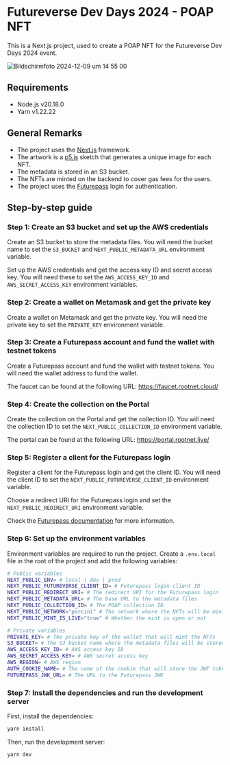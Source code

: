 # Futureverse Dev Days 2024 - POAP NFT

This is a Next.js project, used to create a POAP NFT for the Futureverse Dev Days 2024 event.

![Bildschirmfoto 2024-12-09 um 14 55 00](https://github.com/user-attachments/assets/1997c4a1-3d57-4283-a692-30a47a22f224)

## Requirements

- Node.js v20.18.0
- Yarn v1.22.22

## General Remarks

- The project uses the [Next.js](https://nextjs.org/) framework.
- The artwork is a [p5.js](https://p5js.org/) sketch that generates a unique image for each NFT.
- The metadata is stored in an S3 bucket.
- The NFTs are minted on the backend to cover gas fees for the users.
- The project uses the [Futurepass](https://futureverse.com/) login for authentication.

## Step-by-step guide

### Step 1: Create an S3 bucket and set up the AWS credentials

Create an S3 bucket to store the metadata files. You will need the bucket name to set the `S3_BUCKET` and `NEXT_PUBLIC_METADATA_URL` environment variable.

Set up the AWS credentials and get the access key ID and secret access key. You will need these to set the `AWS_ACCESS_KEY_ID` and `AWS_SECRET_ACCESS_KEY` environment variables.

### Step 2: Create a wallet on Metamask and get the private key

Create a wallet on Metamask and get the private key. You will need the private key to set the `PRIVATE_KEY` environment variable.

### Step 3: Create a Futurepass account and fund the wallet with testnet tokens

Create a Futurepass account and fund the wallet with testnet tokens. You will need the wallet address to fund the wallet.

The faucet can be found at the following URL:
https://faucet.rootnet.cloud/

### Step 4: Create the collection on the Portal

Create the collection on the Portal and get the collection ID. You will need the collection ID to set the `NEXT_PUBLIC_COLLECTION_ID` environment variable.

The portal can be found at the following URL:
https://portal.rootnet.live/

### Step 5: Register a client for the Futurepass login

Register a client for the Futurepass login and get the client ID. You will need the client ID to set the `NEXT_PUBLIC_FUTUREVERSE_CLIENT_ID` environment variable.

Choose a redirect URI for the Futurepass login and set the `NEXT_PUBLIC_REDIRECT_URI` environment variable.

Check the [Futurepass documentation](https://docs.futureverse.com/dev/authentication/getting-started) for more information.

### Step 6: Set up the environment variables

Environment variables are required to run the project. Create a `.env.local` file in the root of the project and add the following variables:

```bash
# Public variables
NEXT_PUBLIC_ENV= # local | dev | prod
NEXT_PUBLIC_FUTUREVERSE_CLIENT_ID= # Futurepass login client ID
NEXT_PUBLIC_REDIRECT_URI= # The redirect URI for the Futurepass login
NEXT_PUBLIC_METADATA_URL= # The base URL to the metadata files
NEXT_PUBLIC_COLLECTION_ID= # The POAP collection ID
NEXT_PUBLIC_NETWORK="porcini" # The network where the NFTs will be minted (porcini | root)
NEXT_PUBLIC_MINT_IS_LIVE="true" # Whether the mint is open or not

# Private variables
PRIVATE_KEY= # The private key of the wallet that will mint the NFTs
S3_BUCKET= # The S3 bucket name where the metadata files will be stored
AWS_ACCESS_KEY_ID= # AWS access key ID
AWS_SECRET_ACCESS_KEY= # AWS secret access key
AWS_REGION= # AWS region
AUTH_COOKIE_NAME= # The name of the cookie that will store the JWT token
FUTUREPASS_JWK_URL= # The URL to the Futurepass JWK
```

### Step 7: Install the dependencies and run the development server

First, install the dependencies:

```bash
yarn install
```

Then, run the development server:

```bash
yarn dev
```
